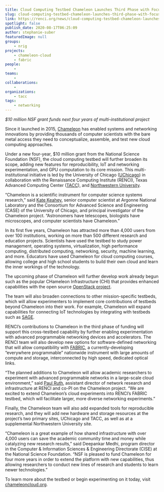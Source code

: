 ```yaml
---
title: Cloud Computing Testbed Chameleon Launches Third Phase with Focus on IoT and Reproducibility
slug: cloud-computing-testbed-chameleon-launches-third-phase-with-focus-on-iot-and-reproducibility
link: https://renci.org/news/cloud-computing-testbed-chameleon-launches-third-phase-with-focus-on-iot-and-reproducibility/
spotlight: false
publish_date: 2020-08-17T06:25:09
author: stephanie-suber
featuredImage: null
groups:
    - nrig
projects:
    - chameleon-cloud
    - fabric
people:
    - 
teams: 
    - 
collaborations:
    - 
organizations:
    - tacc
tags:
    - networking
---
```


<p><em>$10 million NSF grant funds next four years of multi-institutional project</em></p>



<p>Since it launched in 2015, <a href="http://chameleoncloud.org" target="_blank" rel="noreferrer noopener" aria-label=" (opens in a new tab)">Chameleon</a> has enabled systems and networking innovations by providing thousands of computer scientists with the bare metal access they need to conceptualize, assemble, and test new cloud computing approaches. </p>



<p>Under a new four-year, $10 million grant from the National Science Foundation (NSF), the cloud computing testbed will further broaden its scope, adding new features for reproducibility, IoT and networking experimentation, and GPU computation to its core mission. This multi-institutional initiative is led by the University of Chicago (<a href="https://www.uchicago.edu/" target="_blank" rel="noreferrer noopener" aria-label=" (opens in a new tab)">UChicago</a>) in collaboration with the Renaissance Computing Institute (RENCI), Texas Advanced Computing Center (<a href="https://www.tacc.utexas.edu/" target="_blank" rel="noreferrer noopener" aria-label=" (opens in a new tab)">TACC</a>), and <a href="https://www.northwestern.edu/" target="_blank" rel="noreferrer noopener" aria-label=" (opens in a new tab)">Northwestern University</a>.</p>



<p>“Chameleon is a scientific instrument for computer science systems research,” said <a href="https://www.mcs.anl.gov/~keahey/" target="_blank" rel="noreferrer noopener" aria-label=" (opens in a new tab)">Kate Keahey</a>, senior computer scientist at Argonne National Laboratory and the Consortium for Advanced Science and Engineering (CASE) of the University of Chicago, and principal investigator of the Chameleon project. “Astronomers have telescopes, biologists have microscopes, and computer scientists have Chameleon.”</p>



<p>In its first five years, Chameleon has attracted more than 4,000 users from over 100 institutions, working on more than 500 different research and education projects. Scientists have used the testbed to study power management, operating systems, virtualization, high performance computing, distributed computing, networking, security, machine learning, and more. Educators have used Chameleon for cloud computing courses, allowing college and high school students to build their own cloud and learn the inner workings of the technology.&nbsp;</p>



<p>The upcoming phase of Chameleon will further develop work already begun such as the popular CHameleon Infrastructure (CHI) that provides enhanced capabilities with the open source <a href="https://www.openstack.org/" target="_blank" rel="noreferrer noopener" aria-label=" (opens in a new tab)">OpenStack project</a>. </p>



<p>The team will also broaden connections to other mission-specific testbeds, which will allow experimenters to implement core contributions of testbeds beyond Chameleon into their work. For example, Chameleon will expand capabilities for connecting IoT technologies by integrating with testbeds such as <a href="https://www.anl.gov/mcs/sage-a-softwaredefined-sensor-network" target="_blank" rel="noreferrer noopener" aria-label=" (opens in a new tab)">SAGE</a>.</p>



<p>RENCI’s contributions to Chameleon in the third phase of funding will support this cross-testbed capability by further enabling experimentation with advanced programmable networking devices and accelerators. The RENCI team will also develop new options for software-defined networking that will allow compatibility with <a href="https://fabric-testbed.net/" target="_blank" rel="noreferrer noopener" aria-label=" (opens in a new tab)">FABRIC</a>, a currently-developing “everywhere programmable” nationwide instrument with large amounts of compute and storage, interconnected by high speed, dedicated optical links. </p>



<p>“The planned additions to Chameleon will allow academic researchers to experiment with advanced programmable networks in a large-scale cloud environment,” said <a href="http://nrig.renci.org/staff/paul-ruth/" target="_blank" rel="noreferrer noopener" aria-label=" (opens in a new tab)">Paul Ruth</a>, assistant director of network research and infrastructure at RENCI and co-PI on the Chameleon project. “We are excited to extend Chameleon’s cloud experiments into RENCI’s FABRIC testbed, which will facilitate larger, more diverse networking experiments.” </p>



<p>Finally, the Chameleon team will also add expanded tools for reproducible research, and they will add new hardware and storage resources at the project’s two primary sites, UChicago and TACC, as well as at a supplemental Northwestern University site.</p>



<p>“Chameleon is a great example of how shared infrastructure with over 4,000 users can save the academic community time and money while catalyzing new research results,” said Deepankar Medhi, program director in the Computer &amp; Information Sciences &amp; Engineering Directorate (CISE) at the National Science Foundation. “NSF is pleased to fund Chameleon for four more years in order to extend the platform with new capabilities, thus allowing researchers to conduct new lines of research and students to learn newer technologies.”</p>



<p>To learn more about the testbed or begin experimenting on it today, visit <a href="https://www.chameleoncloud.org/">chameleoncloud.org</a>.</p>
<!-- AddThis Share Buttons generic via filter on the_content -->

